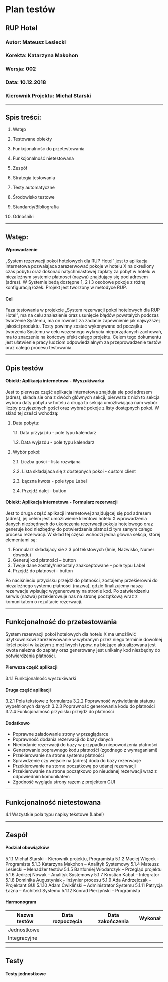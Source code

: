 # Plan testów

## RUP Hotel

### Autor: Mateusz Lesiecki

### Korekta: Katarzyna Makohon

### Wersja: 002

### Data: 10.12.2018

### Kierownik Projektu: Michał Starski

---

## Spis treści:

1. Wstęp

2. Testowane obiekty

3. Funkcjonalność do przetestowania

4. Funkcjonalność nietestowana

5. Zespół

6. Strategia testowania

7. Testy automatyczne

8. Środowisko testowe

9. Standardy/Bibliografia

10. Odnośniki

---

## Wstęp:

#### Wprowadzenie

„System rezerwacji pokoi hotelowych dla RUP Hotel” jest to aplikacja internetowa pozwalajaca zarezerwować pokoje w hotelu X na określony czas pobytu oraz dokonać natychmiastowej zapłaty za pobyt w hotelu w niezależnym systemie płatnosci (nazwa) znajdujący się pod adresem (adres). W Systemie bedą dostępne 1, 2 i 3 osobowe pokoje z różną konfiguracją łóżek. Projekt jest tworzony w metodyce RUP.

#### Cel

Faza testowania w projekcie „System rezerwacji pokoi hotelowych dla RUP Hotel”, ma na celu znalezienie oraz usunięcie błędów powstałych podczas tworzenie Systemu, ma on rownież za zadanie zapewnienie jak najwyższej jakości produktu. Testy powinny zostać wykonywane od początku tworzenia Systemu w celu wczesnego wykrycia nieporządanych zachowań, ma to znaczenie na końcowy efekt całego projektu. Celem tego dokumentu jest ułatwienie pracy ludziom odpowiedzialnym za przeprowadzenie testów oraz całego procesu testowania.

---

## Opis testów

#### Obiekt: Aplikacja internetowa - Wyszukiwarka

Jest to pierwsza część aplikacja internetowa znajduja sie pod adresem (adres), składa sie ona z dwóch głównych sekcji, pierwsza z nich to sekcja wyboru daty pobytu w hotelu a druga to sekcja umożliwiająca nam wybór liczby przyjezdnych gości oraz wybrać pokoje z listy dostępnych pokoi. W skład tej cześci wchodzą:

1. Data pobytu:

   1.1. Data przyjazdu - pole typu kalendarz

   1.2. Data wyjazdu - pole typu kalendarz

2. Wybór pokoi:

   2.1. Liczba gości - lista rozwijana

   2.2. Lista składajaca się z dostepnych pokoi - custom client

   2.3. Łączna kwota - pole typu Label

   2.4. Przejdź dalej - button

#### Obiekt: Aplikacja internetowa - Formularz rezerwacji

Jest to druga część aplikacji internetowej znajdującej się pod adresem (adres), jej celem jest umożliwienie klientowi hotelu X wprowadzenia danych niezbędnych do ukończenia rezerwacji pokoju hotelowego oraz generuje kod niezbędny do potwierdzenia płatnośći tym samym całego procesu rezerwacji. W skład tej części wchodzi jedna głowna sekcja, której elementami są:

1. Formularz składajacy sie z 3 pól tekstowych (Imie, Nazwisko, Numer dowodu)
2. Generuj kod płatności – button
3. Twoje dane zostaly/niezostaly zaakceptowane – pole typu Label
4. Przejdź do płatnosci – button

Po naciśnieciu przycisku przejdź do płatności, zostajemy przekierowni do niezależnego systemu płatności (nazwa), gdzie finalizujemy naszą rezerwacje wpisując wygenerowany na stronie kod. Po zatwierdzeniu serwis (nazwa) przekierowuje nas na stronę początkową wraz z komunikatem o rezultacie rezerwacji.

_____

## Funkcjonalność do przetestowania

System rezerwacji pokoi hotelowych dla hotelu X ma umożliwić użytkownikowi zarezerwowanie w wybranym przez niego terminie dowolnej ilośći pokoi w każdym z możliwych typów, na bieżąco aktualizowana jest kwota należna do zapłaty oraz generowany jest unikalny kod niezbędny do potwierdzenia płatności.

#### Pierwsza część aplikacji

3.1.1 Funkcjonalność wyszukiwarki

#### Druga część aplikacji

3.2.1 Pola tekstowe z formularza
3.2.2 Poprawność wyświetlania statusu wypełnionych danych
3.2.3 Poprawność generowania kodu do płatności
3.2.4 Funkcjonalność przycisku przejdz do płatności

#### Dodatkowo

- Poprawne załadowanie strony w przeglądarce
- Poprawność dodania rezerwacji do bazy danych
- Niedodanie rezerwacji do bazy w przypadku niepowodzenia płatności
- Generowanie poprawnego kodu płatnośći (zgodnego z wymaganiami)
- Przekierowanie na strone systemu płatności
- Sprawdzenie czy wejscie na (adres) doda do bazy rezerwacje
- Przekierowanie na storne poczatkową po udanej rezerwacji
- Przekierowanie na strone początkowo po nieudanej rezerwacji wraz z odpowiednim komunikatem
- Zgodność wyglądu strony razem z projektem GUI

_____

## Funkcjonalność nietestowana

4.1 Wszystkie pola typu napisy tekstowe (Label)

_____

## Zespół

#### Podział obowiązków

5.1.1 Michał Starski – Kierownik projektu, Programista
5.1.2 Maciej Więcek – Programista
5.1.3 Katarzyna Makohon – Analityk Systemowy
5.1.4 Mateusz Lesiecki – Menadżer testów
5.1.5 Bartłomiej Włodarczyk – Przegląd projektu
5.1.6 Jędrzej Nowak – Analityk Systemowy
5.1.7 Krystian Kabat – Integrator
5.1.8 Dominika Augustyniak – Inżynier procesu
5.1.9 Ada Andrzejczak – Projektant GUI
5.1.10 Adam Ćwikliński – Administrator Systemu
5.1.11 Patrycja Łaźna – Architekt Systemu
5.1.12 Konrad Pierzyński – Programista

#### Harmonogram

| Nazwa testów | Data rozpoczęcia | Data zakończenia | Wykonał |
| ------------ | ---------------- | ---------------- | ------- |
| Jednostkowe  |                  |                  |         |
| Integracyjne |                  |                  |         |

_____

## Testy

#### Testy jednostkowe
